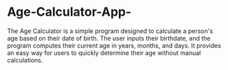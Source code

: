 # Age-Calculator-App-
The Age Calculator is a simple program designed to calculate a person's age based on their date of birth. The user inputs their birthdate, and the program computes their current age in years, months, and days. It provides an easy way for users to quickly determine their age without manual calculations.
